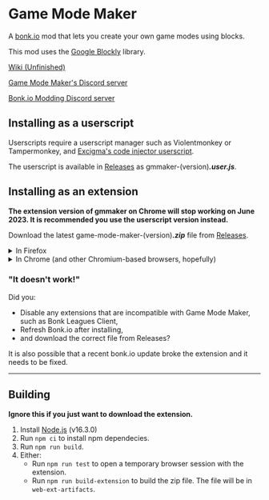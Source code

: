 # Game Mode Maker

A [bonk.io](https://bonk.io/) mod that lets you create your own game modes using blocks.

This mod uses the [Google Blockly](https://developers.google.com/blockly) library.

[Wiki (Unfinished)](https://github.com/SneezingCactus/gmmaker/wiki)

[Game Mode Maker's Discord server](https://discord.gg/dnBM3N6H8a)

[Bonk.io Modding Discord server](https://discord.gg/PHtG6qN3qj)

## Installing as a userscript

Userscripts require a userscript manager such as Violentmonkey or Tampermonkey,
and [Excigma's code injector userscript](https://greasyfork.org/en/scripts/433861-code-injector-bonk-io).

The userscript is available in [Releases](https://github.com/SneezingCactus/gmmaker/releases)
as gmmaker-(version)**_.user.js_**.

## Installing as an extension
**The extension version of gmmaker on Chrome will stop working on June 2023. It is recommended you use the userscript version instead.**

Download the latest game-mode-maker-(version)**_.zip_** file from
[Releases](https://github.com/SneezingCactus/gmmaker/releases).

<details>
<summary>In Firefox</summary>

**Note:** You will have to do this after every time you restart the browser.

1. Go to `about:debugging#/runtime/this-firefox`
2. Click `Load temporary addon` and open the zip file.

</details>

<details>
<summary>In Chrome (and other Chromium-based browsers, hopefully)</summary>

1. Go to `chrome://extensions/`
2. Enable `Developer mode` in the top-right corner of the page.
3. Drag and drop the zip file into the page.

</details>

### "It doesn't work!"

Did you:

- Disable any extensions that are incompatible with Game Mode Maker, such as
  Bonk Leagues Client,
- Refresh Bonk.io after installing,
- and download the correct file from Releases?

It is also possible that a recent bonk.io update broke the extension and it
needs to be fixed.

---

## Building

**Ignore this if you just want to download the extension.**


1. Install [Node.js](https://nodejs.org/) (v16.3.0)
2. Run `npm ci` to install npm dependecies.
4. Run `npm run build`.
5. Either:
   - Run `npm run test` to open a temporary browser session with the extension.
   - Run `npm run build-extension` to build the zip file.
     The file will be in `web-ext-artifacts`.
